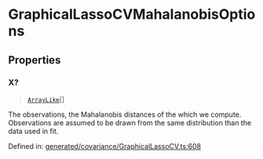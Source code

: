 # GraphicalLassoCVMahalanobisOptions

## Properties

### X?

> [`ArrayLike`](../types/ArrayLike.md)[]

The observations, the Mahalanobis distances of the which we compute. Observations are assumed to be drawn from the same distribution than the data used in fit.

Defined in:  [generated/covariance/GraphicalLassoCV.ts:608](https://github.com/transitive-bullshit/scikit-learn-ts/blob/92ab806/packages/sklearn/src/generated/covariance/GraphicalLassoCV.ts#L608)
